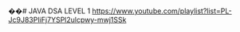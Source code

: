 ��#   J A V A 
 DSA LEVEL 1
https://www.youtube.com/playlist?list=PL-Jc9J83PIiFj7YSPl2ulcpwy-mwj1SSk
 
